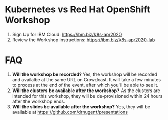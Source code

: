 # Kubernetes vs Red Hat OpenShift Workshop

1. Sign Up for IBM Cloud: https://ibm.biz/k8s-apr2020
1. Review the Workshop instructions: https://ibm.biz/k8s-apr2020-lab

# FAQ

1. **Will the workshop be recorded?** Yes, the workshop will be recorded and availalbe at the same URL on Crowdcast. It will take a few minutes to process at the end of the event, after which you'll be able to see it.
1. **Will the clusters be available after the workshop?** As the clusters are intended for this workshop, they will be de-provisioned within 24 hours after the workshop ends.
1. **Will the slides be available after the workshop?** Yes, they will be available at https://github.com/drnugent/presentations
